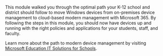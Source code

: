 This module walked you through the optimal path your K-12 school and district should follow to move Windows devices from on-premises device management to cloud-based modern management with Microsoft 365. By following the steps in this module, you should now have devices up and running with the right policies and applications for your students, staff, and faculty.


Learn more about the path to modern device management by visiting [Microsoft Education IT Solutions for Schools](https://www.microsoft.com/education/it-pro/deployment).